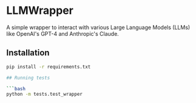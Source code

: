 # LLMWrapper

A simple wrapper to interact with various Large Language Models (LLMs) like OpenAI's GPT-4 and Anthropic's Claude.

## Installation

```bash
pip install -r requirements.txt

## Running tests

```bash
python -m tests.test_wrapper
```
